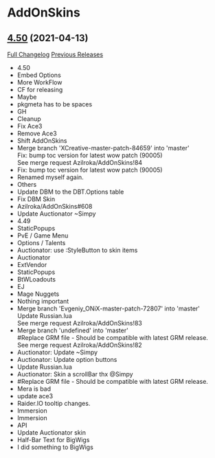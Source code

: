 # AddOnSkins

## [4.50](https://github.com/Azilroka/AddOnSkins/tree/4.50) (2021-04-13)
[Full Changelog](https://github.com/Azilroka/AddOnSkins/compare/4.48...4.50) [Previous Releases](https://github.com/Azilroka/AddOnSkins/releases)

- 4.50  
- Embed Options  
- More WorkFlow  
- CF for releasing  
- Maybe  
- pkgmeta has to be spaces  
- GH  
- Cleanup  
- Fix Ace3  
- Remove Ace3  
- Shift AddOnSkins  
- Merge branch 'XCreative-master-patch-84659' into 'master'  
    Fix: bump toc version for latest wow patch (90005)  
    See merge request Azilroka/AddOnSkins!84  
- Fix: bump toc version for latest wow patch (90005)   
- Renamed myself again.  
- Others  
- Update DBM to the DBT.Options table  
- Fix DBM Skin  
- Azilroka/AddOnSkins#608  
- Update Auctionator ~Simpy  
- 4.49  
- StaticPopups  
- PvE / Game Menu  
- Options / Talents  
- Auctionator: use :StyleButton to skin items  
- Auctionator  
- ExtVendor  
- StaticPopups  
- BtWLoadouts  
- EJ  
- Mage Nuggets  
- Nothing important  
- Merge branch 'Evgeniy\_ONiX-master-patch-72807' into 'master'  
    Update Russian.lua  
    See merge request Azilroka/AddOnSkins!83  
- Merge branch 'undefined' into 'master'  
    #Replace GRM file - Should be compatible with latest GRM release.  
    See merge request Azilroka/AddOnSkins!82  
- Auctionator: Update ~Simpy  
- Auctionator: Update option buttons  
- Update Russian.lua  
- Auctionator: Skin a scrollBar thx @Simpy  
- #Replace GRM file - Should be compatible with latest GRM release.  
- Mera is bad  
- update ace3  
- Raider.IO tooltip changes.  
- Immersion  
- Immersion  
- API  
- Update Auctionator skin  
- Half-Bar Text for BigWigs  
- I did something to BigWigs  
